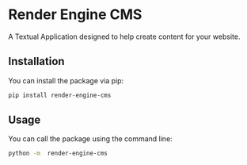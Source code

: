 # Render Engine CMS

A Textual Application designed to help create content for your website.

## Installation

You can install the package via pip:

```bash
pip install render-engine-cms
```

## Usage

You can call the package using the command line:

```bash
python -m  render-engine-cms
```
